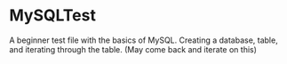 # MySQLTest

A beginner test file with the basics of MySQL. Creating a database, table, and iterating through the table. (May come back and iterate on this)
